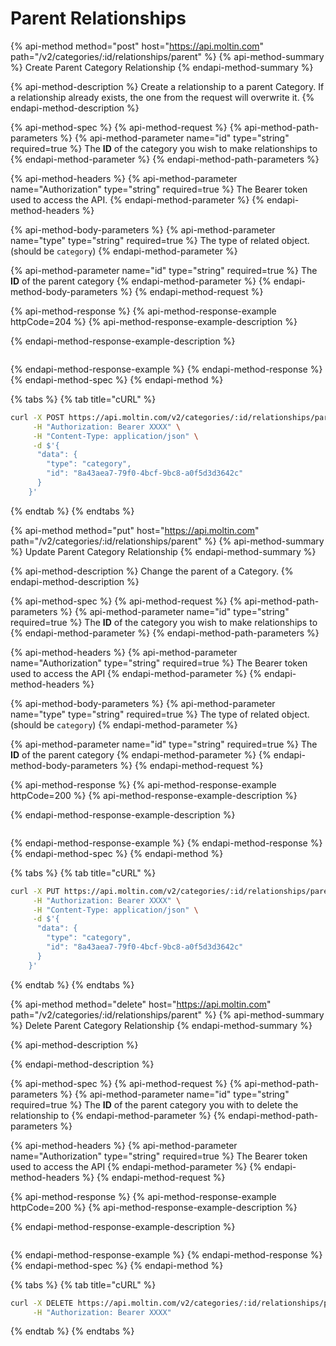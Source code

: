 # Parent Relationships

{% api-method method="post" host="https://api.moltin.com" path="/v2/categories/:id/relationships/parent" %}
{% api-method-summary %}
Create Parent Category Relationship
{% endapi-method-summary %}

{% api-method-description %}
Create a relationship to a parent Category. If a relationship already exists, the one from the request will overwrite it.
{% endapi-method-description %}

{% api-method-spec %}
{% api-method-request %}
{% api-method-path-parameters %}
{% api-method-parameter name="id" type="string" required=true %}
The **ID** of the category you wish to make relationships to
{% endapi-method-parameter %}
{% endapi-method-path-parameters %}

{% api-method-headers %}
{% api-method-parameter name="Authorization" type="string" required=true %}
The Bearer token used to access the API.
{% endapi-method-parameter %}
{% endapi-method-headers %}

{% api-method-body-parameters %}
{% api-method-parameter name="type" type="string" required=true %}
The type of related object. \(should be `category`\)
{% endapi-method-parameter %}

{% api-method-parameter name="id" type="string" required=true %}
The **ID** of the parent category
{% endapi-method-parameter %}
{% endapi-method-body-parameters %}
{% endapi-method-request %}

{% api-method-response %}
{% api-method-response-example httpCode=204 %}
{% api-method-response-example-description %}

{% endapi-method-response-example-description %}

```javascript

```
{% endapi-method-response-example %}
{% endapi-method-response %}
{% endapi-method-spec %}
{% endapi-method %}

{% tabs %}
{% tab title="cURL" %}
```bash
curl -X POST https://api.moltin.com/v2/categories/:id/relationships/parent \
     -H "Authorization: Bearer XXXX" \
     -H "Content-Type: application/json" \
     -d $'{
      "data": {
        "type": "category",
        "id": "8a43aea7-79f0-4bcf-9bc8-a0f5d3d3642c"
      }
    }'
```
{% endtab %}
{% endtabs %}

{% api-method method="put" host="https://api.moltin.com" path="/v2/categories/:id/relationships/parent" %}
{% api-method-summary %}
Update Parent Category Relationship
{% endapi-method-summary %}

{% api-method-description %}
Change the parent of a Category.
{% endapi-method-description %}

{% api-method-spec %}
{% api-method-request %}
{% api-method-path-parameters %}
{% api-method-parameter name="id" type="string" required=true %}
The **ID** of the category you wish to make relationships to
{% endapi-method-parameter %}
{% endapi-method-path-parameters %}

{% api-method-headers %}
{% api-method-parameter name="Authorization" type="string" required=true %}
The Bearer token used to access the API
{% endapi-method-parameter %}
{% endapi-method-headers %}

{% api-method-body-parameters %}
{% api-method-parameter name="type" type="string" required=true %}
The type of related object. \(should be `category`\)
{% endapi-method-parameter %}

{% api-method-parameter name="id" type="string" required=true %}
The **ID** of the parent category
{% endapi-method-parameter %}
{% endapi-method-body-parameters %}
{% endapi-method-request %}

{% api-method-response %}
{% api-method-response-example httpCode=200 %}
{% api-method-response-example-description %}

{% endapi-method-response-example-description %}

```javascript

```
{% endapi-method-response-example %}
{% endapi-method-response %}
{% endapi-method-spec %}
{% endapi-method %}

{% tabs %}
{% tab title="cURL" %}
```bash
curl -X PUT https://api.moltin.com/v2/categories/:id/relationships/parent \
     -H "Authorization: Bearer XXXX" \
     -H "Content-Type: application/json" \
     -d $'{
      "data": {
        "type": "category",
        "id": "8a43aea7-79f0-4bcf-9bc8-a0f5d3d3642c"
      }
    }'
```
{% endtab %}
{% endtabs %}

{% api-method method="delete" host="https://api.moltin.com" path="/v2/categories/:id/relationships/parent" %}
{% api-method-summary %}
Delete Parent Category Relationship
{% endapi-method-summary %}

{% api-method-description %}

{% endapi-method-description %}

{% api-method-spec %}
{% api-method-request %}
{% api-method-path-parameters %}
{% api-method-parameter name="id" type="string" required=true %}
The **ID** of the parent category you with to delete the relationship to
{% endapi-method-parameter %}
{% endapi-method-path-parameters %}

{% api-method-headers %}
{% api-method-parameter name="Authorization" type="string" required=true %}
The Bearer token used to access the API
{% endapi-method-parameter %}
{% endapi-method-headers %}
{% endapi-method-request %}

{% api-method-response %}
{% api-method-response-example httpCode=200 %}
{% api-method-response-example-description %}

{% endapi-method-response-example-description %}

```javascript

```
{% endapi-method-response-example %}
{% endapi-method-response %}
{% endapi-method-spec %}
{% endapi-method %}

{% tabs %}
{% tab title="cURL" %}
```bash
curl -X DELETE https://api.moltin.com/v2/categories/:id/relationships/parent \
     -H "Authorization: Bearer XXXX"
```
{% endtab %}
{% endtabs %}

